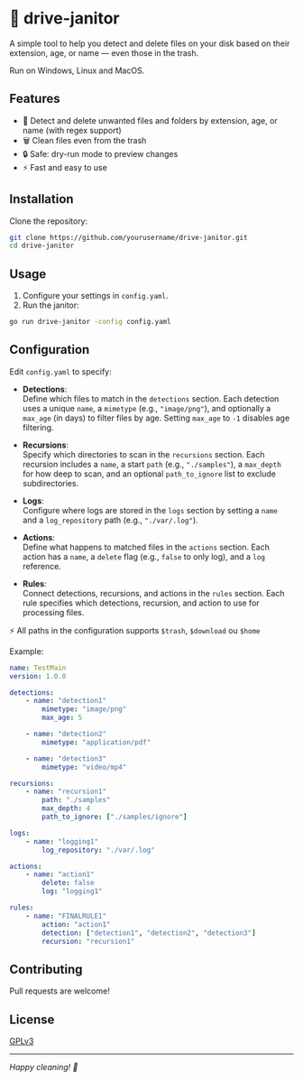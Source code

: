 # 🚗 drive-janitor

A simple tool to help you detect and delete files on your disk based on their extension, age, or name — even those in the trash.

Run on Windows, Linux and MacOS.

## Features

- 🧹 Detect and delete unwanted files and folders by extension, age, or name (with regex support)
- 🗑️ Clean files even from the trash
- 🔒 Safe: dry-run mode to preview changes
- ⚡ Fast and easy to use

## Installation

Clone the repository:

```bash
git clone https://github.com/yourusername/drive-janitor.git
cd drive-janitor
```

## Usage

1. Configure your settings in `config.yaml`.
2. Run the janitor:

```bash
go run drive-janitor -config config.yaml
```

## Configuration

Edit `config.yaml` to specify:

- **Detections**:  
    Define which files to match in the `detections` section. Each detection uses a unique `name`, a `mimetype` (e.g., `"image/png"`), and optionally a `max_age` (in days) to filter files by age. Setting `max_age` to `-1` disables age filtering.

- **Recursions**:  
    Specify which directories to scan in the `recursions` section. Each recursion includes a `name`, a start `path` (e.g., `"./samples"`), a `max_depth` for how deep to scan, and an optional `path_to_ignore` list to exclude subdirectories.

- **Logs**:  
    Configure where logs are stored in the `logs` section by setting a `name` and a `log_repository` path (e.g., `"./var/.log"`).

- **Actions**:  
    Define what happens to matched files in the `actions` section. Each action has a `name`, a `delete` flag (e.g., `false` to only log), and a `log` reference.

- **Rules**:  
    Connect detections, recursions, and actions in the `rules` section. Each rule specifies which detections, recursion, and action to use for processing files.

⚡ All paths in the configuration supports `$trash`, `$download` ou `$home` 

Example:
```yaml
name: TestMain
version: 1.0.0

detections:
    - name: "detection1"
        mimetype: "image/png"
        max_age: 5

    - name: "detection2"
        mimetype: "application/pdf"

    - name: "detection3"
        mimetype: "video/mp4"

recursions:
    - name: "recursion1"
        path: "./samples"
        max_depth: 4
        path_to_ignore: ["./samples/ignore"]

logs:
    - name: "logging1"
        log_repository: "./var/.log"

actions:
    - name: "action1"
        delete: false 
        log: "logging1"

rules:
    - name: "FINALRULE1"
        action: "action1"
        detection: ["detection1", "detection2", "detection3"]
        recursion: "recursion1"
```

## Contributing

Pull requests are welcome! 

## License

[GPLv3](LICENSE)

---

*Happy cleaning! 🧹*
